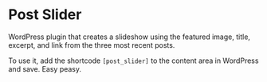 # Post Slider
WordPress plugin that creates a slideshow using the featured image, title, excerpt, and link from the three most recent posts.

To use it, add the shortcode `[post_slider]` to the content area in WordPress and save. Easy peasy.
